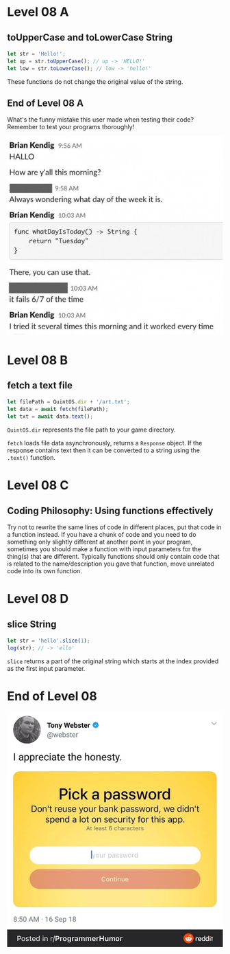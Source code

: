 # Level 08 A

## toUpperCase and toLowerCase String

```js
let str = 'Hello!';
let up = str.toUpperCase(); // up -> 'HELLO!'
let low = str.toLowerCase(); // low -> 'hello!'
```

These functions do not change the original value of the string.

## End of Level 08 A

What's the funny mistake this user made when testing their code? Remember to test your programs thoroughly!

![](../src/memes/08_1.jpeg)

# Level 08 B

## fetch a text file

```js
let filePath = QuintOS.dir + '/art.txt';
let data = await fetch(filePath);
let txt = await data.text();
```

`QuintOS.dir` represents the file path to your game directory.

`fetch` loads file data asynchronously, returns a `Response` object. If the response contains text then it can be converted to a string using the `.text()` function.

# Level 08 C

## Coding Philosophy: Using functions effectively

Try not to rewrite the same lines of code in different places, put that code in a function instead. If you have a chunk of code and you need to do something only slightly different at another point in your program, sometimes you should make a function with input parameters for the thing(s) that are different. Typically functions should only contain code that is related to the name/description you gave that function, move unrelated code into its own function.

# Level 08 D

## slice String

```js
let str = 'hello'.slice(1);
log(str); // -> 'ello'
```

`slice` returns a part of the original string which starts at the index provided as the first input parameter.

# End of Level 08

![](../src/memes/08_0.jpeg)
